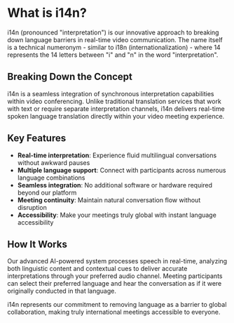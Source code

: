 # What is i14n?

i14n (pronounced "interpretation") is our innovative approach to breaking down language barriers in real-time video communication. The name itself is a technical numeronym - similar to i18n (internationalization) - where 14 represents the 14 letters between "i" and "n" in the word "interpretation".

## Breaking Down the Concept

i14n is a seamless integration of synchronous interpretation capabilities within video conferencing. Unlike traditional translation services that work with text or require separate interpretation channels, i14n delivers real-time spoken language translation directly within your video meeting experience.

## Key Features

- **Real-time interpretation**: Experience fluid multilingual conversations without awkward pauses
- **Multiple language support**: Connect with participants across numerous language combinations
- **Seamless integration**: No additional software or hardware required beyond our platform
- **Meeting continuity**: Maintain natural conversation flow without disruption
- **Accessibility**: Make your meetings truly global with instant language accessibility

## How It Works

Our advanced AI-powered system processes speech in real-time, analyzing both linguistic content and contextual cues to deliver accurate interpretations through your preferred audio channel. Meeting participants can select their preferred language and hear the conversation as if it were originally conducted in that language.

i14n represents our commitment to removing language as a barrier to global collaboration, making truly international meetings accessible to everyone.
